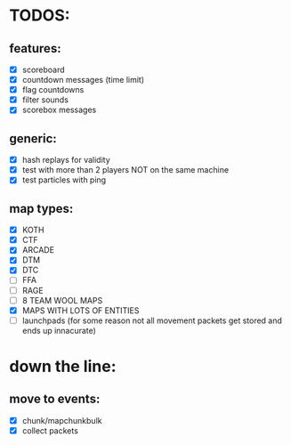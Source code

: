 # TODOS:

## features:
- [x] scoreboard
- [x] countdown messages (time limit)
- [x] flag countdowns
- [x] filter sounds
- [x] scorebox messages
## generic:
- [x] hash replays for validity
- [x] test with more than 2 players NOT on the same machine
- [x] test particles with ping

## map types:
- [x] KOTH
- [x] CTF
- [x] ARCADE
- [x] DTM
- [x] DTC
- [ ] FFA
- [ ] RAGE
- [ ] 8 TEAM WOOL MAPS
- [x] MAPS WITH LOTS OF ENTITIES
- [ ] launchpads (for some reason not all movement packets get stored and ends up innacurate)

# down the line:

## move to events:
- [x] chunk/mapchunkbulk
- [x] collect packets